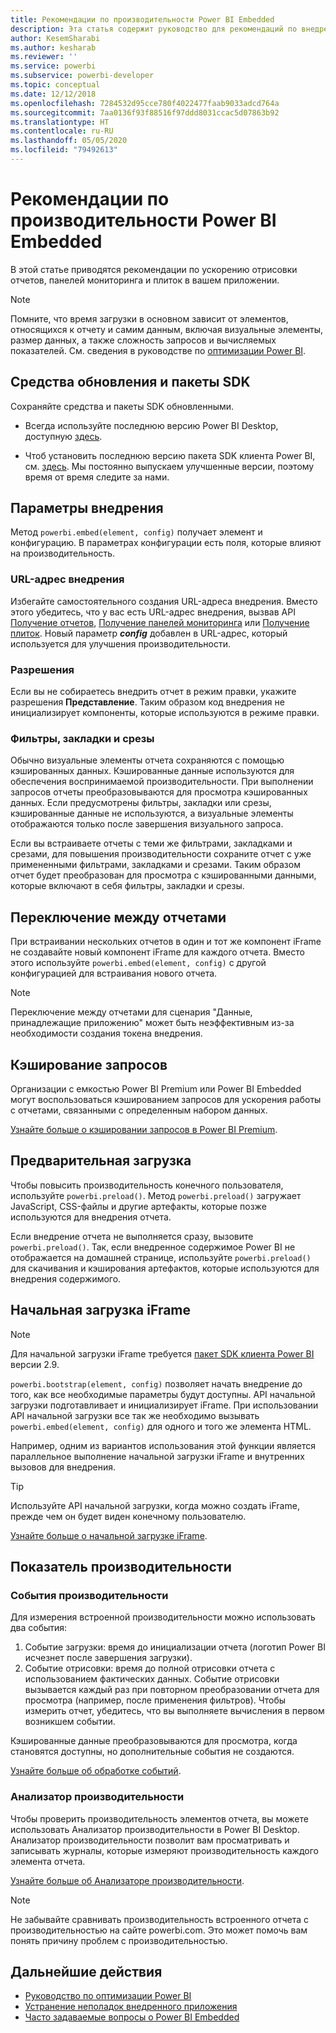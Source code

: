 ```yaml
---
title: Рекомендации по производительности Power BI Embedded
description: Эта статья содержит руководство для рекомендаций по внедрению лучших методов встроенной аналитики.
author: KesemSharabi
ms.author: kesharab
ms.reviewer: ''
ms.service: powerbi
ms.subservice: powerbi-developer
ms.topic: conceptual
ms.date: 12/12/2018
ms.openlocfilehash: 7284532d95cce780f4022477faab9033adcd764a
ms.sourcegitcommit: 7aa0136f93f88516f97ddd8031ccac5d07863b92
ms.translationtype: HT
ms.contentlocale: ru-RU
ms.lasthandoff: 05/05/2020
ms.locfileid: "79492613"
---
```

# <a name="power-bi-embedded-performance-best-practices"></a>Рекомендации по производительности Power BI Embedded

В этой статье приводятся рекомендации по ускорению отрисовки отчетов, панелей мониторинга и плиток в вашем приложении.

> [!Note]
> Помните, что время загрузки в основном зависит от элементов, относящихся к отчету и самим данным, включая визуальные элементы, размер данных, а также сложность запросов и вычисляемых показателей. См. сведения в руководстве по [оптимизации Power BI](../../guidance/power-bi-optimization.md).

## <a name="update-tools-and-sdk-packages"></a>Средства обновления и пакеты SDK

Сохраняйте средства и пакеты SDK обновленными.

* Всегда используйте последнюю версию Power BI Desktop, доступную [здесь](https://powerbi.microsoft.com/desktop/).

* Чтоб установить последнюю версию пакета SDK клиента Power BI, см. [здесь](https://github.com/Microsoft/PowerBI-JavaScript). Мы постоянно выпускаем улучшенные версии, поэтому время от время следите за нами.

## <a name="embed-parameters"></a>Параметры внедрения

Метод `powerbi.embed(element, config)` получает элемент и конфигурацию. В параметрах конфигурации есть поля, которые влияют на производительность.

### <a name="embed-url"></a>URL-адрес внедрения

Избегайте самостоятельного создания URL-адреса внедрения. Вместо этого убедитесь, что у вас есть URL-адрес внедрения, вызвав API [Получение отчетов](/rest/api/power-bi/reports/getreportsingroup), [Получение панелей мониторинга](/rest/api/power-bi/dashboards/getdashboardsingroup) или [Получение плиток](/rest/api/power-bi/dashboards/gettilesingroup). Новый параметр **_config_** добавлен в URL-адрес, который используется для улучшения производительности.

### <a name="permissions"></a>Разрешения

Если вы не собираетесь внедрить отчет в режим правки, укажите разрешения **Представление**. Таким образом код внедрения не инициализирует компоненты, которые используются в режиме правки.

### <a name="filters-bookmarks-and-slicers"></a>Фильтры, закладки и срезы

Обычно визуальные элементы отчета сохраняются с помощью кэшированных данных. Кэшированные данные используются для обеспечения воспринимаемой производительности. При выполнении запросов отчеты преобразовываются для просмотра кэшированных данных. Если предусмотрены фильтры, закладки или срезы, кэшированные данные не используются, а визуальные элементы отображаются только после завершения визуального запроса.

Если вы встраиваете отчеты с теми же фильтрами, закладками и срезами, для повышения производительности сохраните отчет с уже примененными фильтрами, закладками и срезами. Таким образом отчет будет преобразован для просмотра с кэшированными данными, которые включают в себя фильтры, закладки и срезы.

## <a name="switching-between-reports"></a>Переключение между отчетами

При встраивании нескольких отчетов в один и тот же компонент iFrame не создавайте новый компонент iFrame для каждого отчета. Вместо этого используйте `powerbi.embed(element, config)` с другой конфигурацией для встраивания нового отчета.

> [!NOTE]
> Переключение между отчетами для сценария "Данные, принадлежащие приложению" может быть неэффективным из-за необходимости создания токена внедрения.

## <a name="query-caching"></a>Кэширование запросов

Организации с емкостью Power BI Premium или Power BI Embedded могут воспользоваться кэшированием запросов для ускорения работы с отчетами, связанными с определенным набором данных.

[Узнайте больше о кэшировании запросов в Power BI Premium](../../power-bi-query-caching.md).

## <a name="preload"></a>Предварительная загрузка

Чтобы повысить производительность конечного пользователя, используйте `powerbi.preload()`. Метод `powerbi.preload()` загружает JavaScript, CSS-файлы и другие артефакты, которые позже используются для внедрения отчета.

Если внедрение отчета не выполняется сразу, вызовите `powerbi.preload()`. Так, если внедренное содержимое Power BI не отображается на домашней странице, используйте `powerbi.preload()` для скачивания и кэширования артефактов, которые используются для внедрения содержимого.

## <a name="bootstrapping-the-iframe"></a>Начальная загрузка iFrame

> [!NOTE]
> Для начальной загрузки iFrame требуется [пакет SDK клиента Power BI](https://github.com/Microsoft/PowerBI-JavaScript) версии 2.9.

`powerbi.bootstrap(element, config)` позволяет начать внедрение до того, как все необходимые параметры будут доступны. API начальной загрузки подготавливает и инициализирует iFrame.
При использовании API начальной загрузки все так же необходимо вызывать `powerbi.embed(element, config)` для одного и того же элемента HTML.

Например, одним из вариантов использования этой функции является параллельное выполнение начальной загрузки iFrame и внутренних вызовов для внедрения.
> [!TIP]
> Используйте API начальной загрузки, когда можно создать iFrame, прежде чем он будет виден конечному пользователю.

[Узнайте больше о начальной загрузке iFrame](https://github.com/Microsoft/PowerBI-JavaScript/wiki/Bootstrap-For-Better-Performance).

## <a name="measure-performance"></a>Показатель производительности

### <a name="performance-events"></a>События производительности

Для измерения встроенной производительности можно использовать два события:

1. Событие загрузки: время до инициализации отчета (логотип Power BI исчезнет после завершения загрузки).
2. Событие отрисовки: время до полной отрисовки отчета с использованием фактических данных. Событие отрисовки вызывается каждый раз при повторном преобразовании отчета для просмотра (например, после применения фильтров). Чтобы измерить отчет, убедитесь, что вы выполняете вычисления в первом возникшем событии.

Кэшированные данные преобразовываются для просмотра, когда становятся доступны, но дополнительные события не создаются.

[Узнайте больше об обработке событий](https://github.com/Microsoft/PowerBI-JavaScript/wiki/Handling-Events).

### <a name="performance-analyzer"></a>Анализатор производительности

Чтобы проверить производительность элементов отчета, вы можете использовать Анализатор производительности в Power BI Desktop.
Анализатор производительности позволит вам просматривать и записывать журналы, которые измеряют производительность каждого элемента отчета.

[Узнайте больше об Анализаторе производительности](../../desktop-performance-analyzer.md).

> [!NOTE]
> Не забывайте сравнивать производительность встроенного отчета с производительностью на сайте powerbi.com. Это может помочь вам понять причину проблем с производительностью.

## <a name="next-steps"></a>Дальнейшие действия

* [Руководство по оптимизации Power BI](../../guidance/power-bi-optimization.md)
* [Устранение неполадок внедренного приложения](embedded-troubleshoot.md)
* [Часто задаваемые вопросы о Power BI Embedded](embedded-faq.md)
